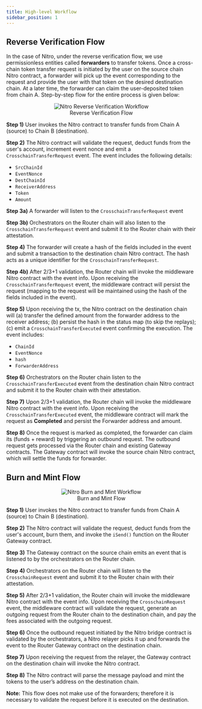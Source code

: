 ```yaml
---
title: High-level Workflow
sidebar_position: 1
---
```


## Reverse Verification Flow

In the case of Nitro, under the reverse verification flow, we use permissionless entities called **forwarders** to transfer tokens. Once a cross-chain token transfer request is initiated by the user on the source chain Nitro contract, a forwarder will pick up the event corresponding to the request and provide the user with that token on the desired destination chain. At a later time, the forwarder can claim the user-deposited token from chain A. Step-by-step flow for the entire process is given below:

<center><figure><img src={require('./img/trustless-nitro.png').default} alt="Nitro Reverse Verification Workflow" style={{width: "100%", marginBottom: 12}} /><figcaption>Reverse Verification Flow</figcaption></figure></center>

**Step 1)** User invokes the Nitro contract to transfer funds from Chain A (source) to Chain B (destination).

**Step 2)** The Nitro contract will validate the request, deduct funds from the user's account, increment event nonce and emit a `CrosschainTransferRequest` event. The event includes the following details: 
- `SrcChainId`
- `EventNonce`
- `DestChainId`
- `ReceiverAddress`
- `Token`
- `Amount`

**Step 3a)** A forwarder will listen to the `CrosschainTransferRequest` event

**Step 3b)** Orchestrators on the Router chain will also listen to the `CrosschainTransferRequest` event and submit it to the Router chain with their attestation.

**Step 4)** The forwarder will create a hash of the fields included in the event and submit a transaction to the destination chain Nitro contract. The hash acts as a unique identifier for the `CrosschainTransferRequest`.

**Step 4b)** After 2/3+1 validation, the Router chain will invoke the middleware Nitro contract with the event info. Upon receiving the `CrosschainTransferRequest` event, the middleware contract will persist the request (mapping to the request will be maintained using the hash of the fields included in the event).

**Step 5)** Upon receiving the tx, the Nitro contract on the destination chain will (a) transfer the defined amount from the forwarder address to the receiver address; (b) persist the hash in the status map (to skip the replays); (c) emit a `CrosschainTransferExecuted` event confirming the execution. The event includes: 
- `ChainId`
- `EventNonce`
- `hash`
- `ForwarderAddress`

**Step 6)** Orchestrators on the Router chain listen to the `CrosschainTransferExecuted` event from the destination chain Nitro contract and submit it to the Router chain with their attestation.

**Step 7)** Upon 2/3+1 validation, the Router chain will invoke the middleware Nitro contract with the event info. Upon receiving the `CrosschainTransferExecuted` event, the middleware contract will mark the request as **Completed** and persist the Forwarder address and amount.

**Step 8)** Once the request is marked as completed, the forwarder can claim its (funds + reward) by triggering an outbound request. The outbound request gets processed via the Router chain and existing Gateway contracts. The Gateway contract will invoke the source chain Nitro contract, which will settle the funds for forwarder.

## Burn and Mint Flow

<center><figure><img src={require('./img/burn-and-mint.png').default} alt="Nitro Burn and Mint Workflow" style={{width: "100%", marginBottom: 12}} /><figcaption>Burn and Mint Flow</figcaption></figure></center>

**Step 1)** User invokes the Nitro contract to transfer funds from Chain A (source) to Chain B (destination).

**Step 2)** The Nitro contract will validate the request, deduct funds from the user's account, burn them, and invoke the `iSend()` function on the Router Gateway contract.

**Step 3)** The Gateway contract on the source chain emits an event that is listened to by the orchestrators on the Router chain.

**Step 4)** Orchestrators on the Router chain will listen to the `CrosschainRequest` event and submit it to the Router chain with their attestation.

**Step 5)** After 2/3+1 validation, the Router chain will invoke the middleware Nitro contract with the event info. Upon receiving the `CrosschainRequest` event, the middleware contract will validate the request, generate an outgoing request from the Router chain to the destination chain, and pay the fees associated with the outgoing request.

**Step 6)** Once the outbound request initiated by the Nitro bridge contract is validated by the orchestrators, a Nitro relayer picks it up and forwards the event to the Router Gateway contract on the destination chain.

**Step 7)** Upon receiving the request from the relayer, the Gateway contract on the destination chain will invoke the Nitro contract.

**Step 8)** The Nitro contract will parse the message payload and mint the tokens to the user’s address on the destination chain.

**Note:** This flow does not make use of the forwarders; therefore it is necessary to validate the request before it is executed on the destination.
